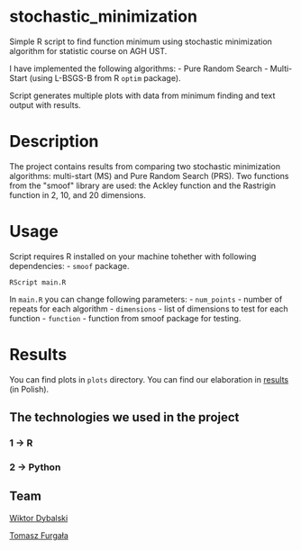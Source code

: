 # stochastic_minimization

Simple R script to find function minimum using stochastic minimization algorithm for statistic course on AGH UST.

I have implemented the following algorithms: - Pure Random Search - Multi-Start (using L-BSGS-B from R `optim` package).

Script generates multiple plots with data from minimum finding and text output with results.

# Description

The project contains results from comparing two stochastic minimization algorithms: multi-start (MS) and Pure Random Search (PRS). Two functions from the "smoof" library are used: the Ackley function and the Rastrigin function in 2, 10, and 20 dimensions.

# Usage

Script requires R installed on your machine tohether with following dependencies: - `smoof` package. 

```         
RScript main.R
```

In `main.R` you can change following parameters: - `num_points` - number of repeats for each algorithm - `dimensions` - list of dimensions to test for each function - `function` - function from smoof package for testing. 

# Results

You can find plots in `plots` directory. You can find our elaboration in [results](doc/Stata.pdf) (in Polish).

## The technologies we used in the project

### 1 -> R
### 2 -> Python

## Team

[Wiktor Dybalski](https://github.com/WiktorDybalski)

[Tomasz Furgała](https://github.com/TommyFurgi)
